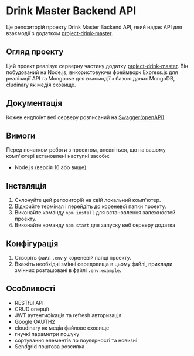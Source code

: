 # Drink Master Backend API

Це репозиторій проекту Drink Master Backend API, який надає API для взаємодії з додатком [project-drink-master](https://github.com/Redddeve/project-drink-master).

## Огляд проекту

Цей проект реалізує серверну частину додатку [project-drink-master](https://github.com/Redddeve/project-drink-master). Він побудований на Node.js, використовуючи фреймворк Express.js для реалізації API та Mongoose для взаємодії з базою даних MongoDB, cludinary як медія сховище.

## Документація

Кожен ендпоїнт веб серверу розписаний на [Swagger(openAPI)](https://shaking-code-api-lifuss.onrender.com/api-docs/#/)

## Вимоги

Перед початком роботи з проектом, впевніться, що на вашому комп'ютері встановлені наступні засоби:

- Node.js (версія 16 або вище)

## Інсталяція

1. Склонуйте цей репозиторій на свій локальний комп'ютер.
2. Відкрийте термінал і перейдіть до кореневої папки проекту.
3. Виконайте команду `npm install` для встановлення залежностей проекту.
4. Виконайте команду `npm start` для запуску веб серверу додатка

## Конфігурація

1. Створіть файл `.env` у кореневій папці проекту.
2. Вкажіть необхідні змінні середовища в цьому файлі, приклади змінних розташовані в файлі `.env.example`.

## Особливості

- RESTful API
- CRUD оперції
- JWT аутентифікація та refresh авторизація
- Google OAUTH2
- cloudinary як медіа файлове сховище
- гнучкі параметри пошуку
- сортування елементів по поулярності та новизні
- Sendgrid поштова розсилка 
